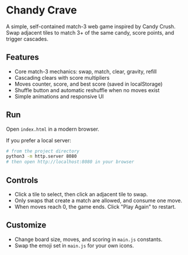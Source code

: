 # Chandy Crave

A simple, self-contained match-3 web game inspired by Candy Crush. Swap adjacent tiles to match 3+ of the same candy, score points, and trigger cascades.

## Features
- Core match-3 mechanics: swap, match, clear, gravity, refill
- Cascading clears with score multipliers
- Moves counter, score, and best score (saved in localStorage)
- Shuffle button and automatic reshuffle when no moves exist
- Simple animations and responsive UI

## Run
Open `index.html` in a modern browser.

If you prefer a local server:

```bash
# from the project directory
python3 -m http.server 8080
# then open http://localhost:8080 in your browser
```

## Controls
- Click a tile to select, then click an adjacent tile to swap.
- Only swaps that create a match are allowed, and consume one move.
- When moves reach 0, the game ends. Click "Play Again" to restart.

## Customize
- Change board size, moves, and scoring in `main.js` constants.
- Swap the emoji set in `main.js` for your own icons.
